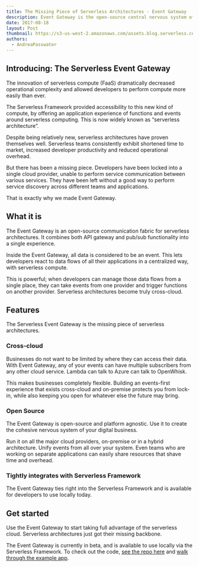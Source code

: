 ```yaml
---
title: The Missing Piece of Serverless Architectures - Event Gateway
description: Event Gateway is the open-source central nervous system of your serverless architectures. React to any event, with any function, on any cloud.
date: 2017-08-18
layout: Post
thumbnail: https://s3-us-west-2.amazonaws.com/assets.blog.serverless.com/Event_gateway_blog_image.jpg
authors:
  - AndreaPasswater
---
```


## Introducing: The Serverless Event Gateway

The innovation of serverless compute (FaaS) dramatically decreased operational complexity and allowed developers to perform compute more easily than ever.

The Serverless Framework provided accessibility to this new kind of compute, by offering an application experience of functions and events around serverless computing. This is now widely known as “serverless architecture”.

Despite being relatively new, serverless architectures have proven themselves well. Serverless teams consistently exhibit shortened time to market, increased developer productivity and reduced operational overhead.

But there has been a missing piece. Developers have been locked into a single cloud provider, unable to perform service communication between various services. They have been left without a good way to perform service discovery across different teams and applications.

That is exactly why we made Event Gateway.

## What it is

The Event Gateway is an open-source communication fabric for serverless architectures. It combines both API gateway and pub/sub functionality into a single experience.

Inside the Event Gateway, all data is considered to be an event. This lets developers react to data flows of all their applications in a centralized way, with serverless compute.

This is powerful; when developers can manage those data flows from a single place, they can take events from one provider and trigger functions on another provider. Serverless architectures become truly cross-cloud.

## Features

The Serverless Event Gateway is the missing piece of serverless architectures.

### Cross-cloud

Businesses do not want to be limited by where they can access their data. With Event Gateway, any of your events can have multiple subscribers from any other cloud service. Lambda can talk to Azure can talk to OpenWhisk.

This makes businesses completely flexible. Building an events-first experience that exists cross-cloud and on-premise protects you from lock-in, while also keeping you open for whatever else the future may bring.

### Open Source

The Event Gateway is open-source and platform agnostic. Use it to create the cohesive nervous system of your digital business.

Run it on all the major cloud providers, on-premise or in a hybrid architecture. Unify events from all over your system. Even teams who are working on separate applications can easily share resources that shave time and overhead.

### Tightly integrates with Serverless Framework

The Event Gateway ties right into the Serverless Framework and is available for developers to use locally today.

## Get started

Use the Event Gateway to start taking full advantage of the serverless cloud. Serverless architectures just got their missing backbone.

The Event Gateway is currently in beta, and is available to use locally via the Serverless Framework. To check out the code, [see the repo here](https://github.com/serverless/event-gateway) and [walk through the example app](https://github.com/serverless/event-gateway-example).
